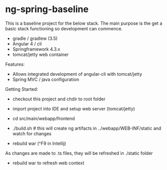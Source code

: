 # ng-spring-baseline

This is a baseline project for the below stack. The main purpose is the get a basic
stack functioning so development can commence.

- gradle / gradlew (3.5)
- Angular 4 / cli
- Springframework 4.3.x
- tomcat/jetty web container

Features:
- Allows integrated development of angular-cli with tomcat/jetty
- Spring MVC / java configuration

Getting Started:
- checkout this project and chdir to root folder
- import project into IDE and setup web server (tomcat/jetty)

- cd src/main/webapp/frontend
- ./build.sh  # this will create ng artifacts in ../webapp/WEB-INF/static and watch for changes
- rebuild war (^F9 in Intellij)

As changes are made to .ts files, they will be refreshed in ./static folder
- rebuild war to refresh web context

